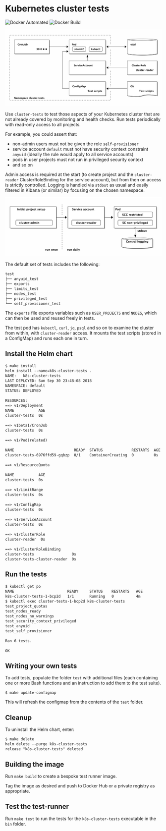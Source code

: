 # Kubernetes cluster tests

![Docker Automated](https://img.shields.io/docker/automated/gerald1248/k8s-cluster-tests.svg)
![Docker Build](https://img.shields.io/docker/build/gerald1248/k8s-cluster-tests.svg)

![Overview of cluster-tests](ditaa/chart.png)

Use `cluster-tests` to test those aspects of your Kubernetes cluster that are not already covered by monitoring and health checks. Run tests periodically with read-only access to all projects.

For example, you could assert that:

* non-admin users must not be given the role `self-provisioner`
* service account `default` must not have security context constraint `anyuid` (ideally the rule would apply to all service accounts) 
* pods in user projects must not run in privileged security context
* and so on

Admin access is required at the start (to create project and the `cluster-reader` ClusterRoleBinding for the service account), but from then on access is strictly controlled. Logging is handled via `stdout` as usual and easily filtered in Kibana (or similar) by focusing on the chosen namespace.

![Permissions](ditaa/permissions.png)

The default set of tests includes the following:
```
test
├── anyuid_test
├── exports
├── limits_test
├── nodes_test
├── privileged_test
└── self_provisioner_test
```

The `exports` file exports variables such as `USER_PROJECTS` and `NODES`, which can then be used and reused freely in tests.

The test pod has `kubectl`, `curl`, `jq`, `psql` and so on to examine the cluster from within, with `cluster-reader` access. It mounts the test scripts (stored in a ConfigMap) and runs each one in turn.

## Install the Helm chart
```
$ make install
helm install --name=k8s-cluster-tests .
NAME:   k8s-cluster-tests
LAST DEPLOYED: Sun Sep 30 23:48:08 2018
NAMESPACE: default
STATUS: DEPLOYED

RESOURCES:
==> v1/Deployment
NAME           AGE
cluster-tests  0s

==> v1beta1/CronJob
cluster-tests  0s

==> v1/Pod(related)

NAME                           READY  STATUS             RESTARTS  AGE
cluster-tests-6976ffd59-gqbzp  0/1    ContainerCreating  0         0s

==> v1/ResourceQuota

NAME           AGE
cluster-tests  0s

==> v1/LimitRange
cluster-tests  0s

==> v1/ConfigMap
cluster-tests  0s

==> v1/ServiceAccount
cluster-tests  0s

==> v1/ClusterRole
cluster-reader  0s

==> v1/ClusterRoleBinding
cluster-tests                 0s
cluster-tests-cluster-reader  0s
```

## Run the tests
```
$ kubectl get po
NAME                        READY     STATUS    RESTARTS   AGE
k8s-cluster-tests-1-bcp2d   1/1       Running   0          4m 
$ kubectl exec cluster-tests-1-bcp2d k8s-cluster-tests
test_project_quotas
test_nodes_ready
test_nodes_no_warnings
test_security_context_privileged
test_anyuid
test_self_provisioner

Ran 6 tests.

OK
```

## Writing your own tests
To add tests, populate the folder `test` with additional files (each containing one or more Bash functions and an instruction to add them to the test suite).
```
$ make update-configmap
```
This will refresh the configmap from the contents of the `test` folder.

## Cleanup
To uninstall the Helm chart, enter:
```
$ make delete
helm delete --purge k8s-cluster-tests
release "k8s-cluster-tests" deleted
```

## Building the image
Run `make build` to create a bespoke test runner image.

Tag the image as desired and push to Docker Hub or a private registry as appropriate.

## Test the test-runner
Run `make test` to run the tests for the `k8s-cluster-tests` executable in the `bin` folder.
